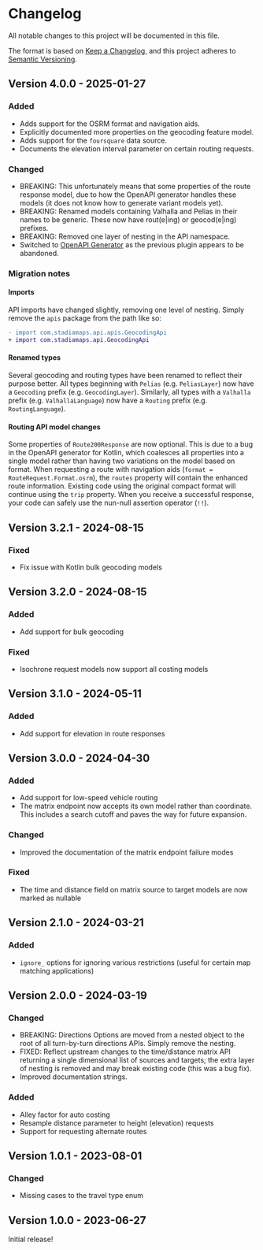 # Changelog

All notable changes to this project will be documented in this file.

The format is based on [Keep a Changelog](https://keepachangelog.com/en/1.1.0/),
and this project adheres to [Semantic Versioning](https://semver.org/spec/v2.0.0.html).

## Version 4.0.0 - 2025-01-27

### Added

- Adds support for the OSRM format and navigation aids.
- Explicitly documented more properties on the geocoding feature model.
- Adds support for the `foursquare` data source.
- Documents the elevation interval parameter on certain routing requests.

### Changed

- BREAKING: This unfortunately means that some properties of the route response model, due to how the OpenAPI generator handles these models (it does not know how to generate variant models yet).
- BREAKING: Renamed models containing Valhalla and Pelias in their names to be generic. These now have rout(e|ing) or geocod(e|ing) prefixes.
- BREAKING: Removed one layer of nesting in the API namespace.
- Switched to [OpenAPI Generator](https://openapi-generator.tech/docs/generators/kotlin/) as the previous plugin appears to be abandoned.

### Migration notes

#### Imports

API imports have changed slightly, removing one level of nesting.
Simply remove the `apis` package from the path like so:

```diff
- import com.stadiamaps.api.apis.GeocodingApi
+ import com.stadiamaps.api.GeocodingApi
```

#### Renamed types

Several geocoding and routing types have been renamed to reflect their purpose better.
All types beginning with `Pelias` (e.g. `PeliasLayer`) now have a `Geocoding` prefix (e.g. `GeocodingLayer`).
Similarly, all types with a `Valhalla` prefix (e.g. `ValhallaLanguage`) now have a `Routing` prefix (e.g. `RoutingLanguage`). 

#### Routing API model changes

Some properties of `Route200Response` are now optional.
This is due to a bug in the OpenAPI generator for Kotlin,
which coalesces all properties into a single model rather than having two variations on the model based on format.
When requesting a route with navigation aids (`format = RouteRequest.Format.osrm`),
the `routes` property will contain the enhanced route information.
Existing code using the original compact format will continue using the `trip` property.
When you receive a successful response, your code can safely use the nun-null assertion operator (`!!`).

## Version 3.2.1 - 2024-08-15

### Fixed

- Fix issue with Kotlin bulk geocoding models

## Version 3.2.0 - 2024-08-15

### Added

- Add support for bulk geocoding

### Fixed

- Isochrone request models now support all costing models

## Version 3.1.0 - 2024-05-11

### Added

- Add support for elevation in route responses

## Version 3.0.0 - 2024-04-30

### Added

- Add support for low-speed vehicle routing
- The matrix endpoint now accepts its own model rather than coordinate. This includes a search cutoff and paves the way for future expansion.

### Changed

- Improved the documentation of the matrix endpoint failure modes

### Fixed

- The time and distance field on matrix source to target models are now marked as nullable

## Version 2.1.0 - 2024-03-21

### Added

- `ignore_` options for ignoring various restrictions (useful for certain map matching applications)

## Version 2.0.0 - 2024-03-19

### Changed

- BREAKING: Directions Options are moved from a nested object to the root of all turn-by-turn directions APIs. Simply remove the nesting.
- FIXED: Reflect upstream changes to the time/distance matrix API returning a single dimensional list of sources and targets; the extra layer of nesting is removed and may break existing code (this was a bug fix).
- Improved documentation strings.

### Added

- Alley factor for auto costing
- Resample distance parameter to height (elevation) requests
- Support for requesting alternate routes

## Version 1.0.1 - 2023-08-01

### Changed

- Missing cases to the travel type enum

## Version 1.0.0 - 2023-06-27

Initial release!
